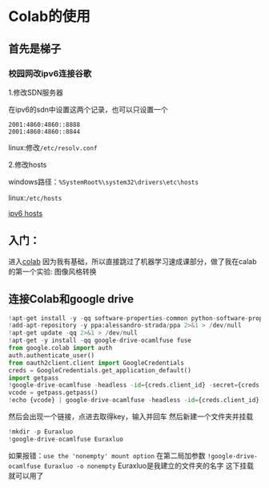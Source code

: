 # Colab的使用

## 首先是梯子

### 校园网改ipv6连接谷歌

1.修改SDN服务器

在ipv6的sdn中设置这两个记录，也可以只设置一个

```
2001:4860:4860::8888
2001:4860:4860::8844
```

linux:修改`/etc/resolv.conf`

2.修改hosts

windows路径：`%SystemRoot%\system32\drivers\etc\hosts`

linux:`/etc/hosts`

[ipv6 hosts](https://github.com/lennylxx/ipv6-hosts/blob/master/hosts)

## 入门：
进入[colab](colab.research.google.com)
因为我有基础，所以直接跳过了机器学习速成课部分，做了我在calab的第一个实验: 图像风格转换
## 连接Colab和google drive
```python
!apt-get install -y -qq software-properties-common python-software-properties module-init-tools
!add-apt-repository -y ppa:alessandro-strada/ppa 2>&1 > /dev/null
!apt-get update -qq 2>&1 > /dev/null
!apt-get -y install -qq google-drive-ocamlfuse fuse
from google.colab import auth
auth.authenticate_user()
from oauth2client.client import GoogleCredentials
creds = GoogleCredentials.get_application_default()
import getpass
!google-drive-ocamlfuse -headless -id={creds.client_id} -secret={creds.client_secret} < /dev/null 2>&1 | grep URL
vcode = getpass.getpass()
!echo {vcode} | google-drive-ocamlfuse -headless -id={creds.client_id} -secret={creds.client_secret}
```
然后会出现一个链接，点进去取得key，输入并回车
然后新建一个文件夹并挂载
```python
!mkdir -p Euraxluo
!google-drive-ocamlfuse Euraxluo
```
如果报错：`use the 'nonempty' mount option`
在第二局加参数
`!google-drive-ocamlfuse Euraxluo -o nonempty`
Euraxluo是我建立的文件夹的名字
这下挂载就可以用了

